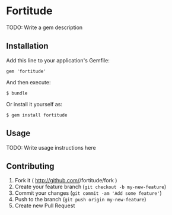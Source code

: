 # Fortitude

TODO: Write a gem description

## Installation

Add this line to your application's Gemfile:

    gem 'fortitude'

And then execute:

    $ bundle

Or install it yourself as:

    $ gem install fortitude

## Usage

TODO: Write usage instructions here

## Contributing

1. Fork it ( http://github.com/<my-github-username>/fortitude/fork )
2. Create your feature branch (`git checkout -b my-new-feature`)
3. Commit your changes (`git commit -am 'Add some feature'`)
4. Push to the branch (`git push origin my-new-feature`)
5. Create new Pull Request
